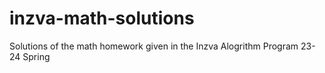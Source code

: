 # inzva-math-solutions
Solutions of the math homework given in the Inzva Alogrithm Program 23-24 Spring
